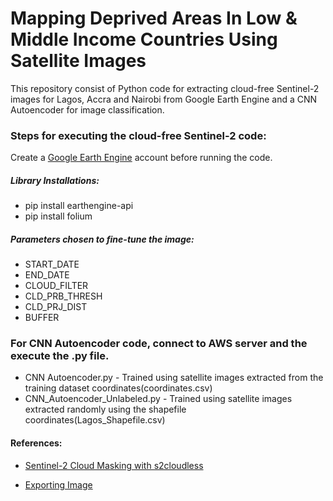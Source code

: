 # Mapping Deprived Areas In Low & Middle Income Countries Using Satellite Images

This repository consist of Python code for extracting cloud-free Sentinel-2 images for Lagos, Accra and Nairobi from Google Earth Engine and a CNN Autoencoder for image classification.

### Steps for executing the cloud-free Sentinel-2 code:
Create a [Google Earth Engine](https://earthengine.google.com) account before running the code.
##### Library Installations:
* pip install earthengine-api
* pip install folium
##### Parameters chosen to fine-tune the image:
* START_DATE 
* END_DATE 
* CLOUD_FILTER 
* CLD_PRB_THRESH 
* CLD_PRJ_DIST 
* BUFFER

### For CNN Autoencoder code, connect to AWS server and the execute the .py file. 
* CNN Autoencoder.py - Trained using satellite images extracted from the training dataset coordinates(coordinates.csv)
* CNN_Autoencoder_Unlabeled.py - Trained using satellite images extracted randomly using the shapefile coordinates(Lagos_Shapefile.csv)

#### References:

* [Sentinel-2 Cloud Masking with s2cloudless](https://developers.google.com/earth-engine/tutorials/community/sentinel-2-s2cloudless)

* [Exporting Image](https://colab.research.google.com/github/csaybar/EEwPython/blob/dev/10_Export.ipynb#scrollTo=M9EbU74_ESvY)
